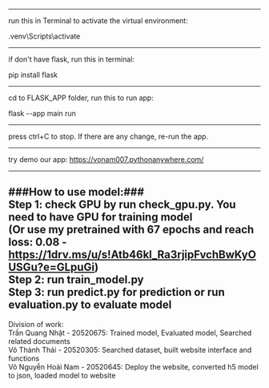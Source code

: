  ----------------------------
 run this in Terminal to activate the virtual environment:

 .venv\Scripts\activate

 ----------------------------
if  don't have flask, run this in terminal:

pip install flask

-----------------------------
cd to FLASK_APP folder, run this to run app:

flask --app main run

-----------------------------
press ctrl+C to stop. 
If there are any change, re-run the app.

-----------------------------   
try demo our app: https://vonam007.pythonanywhere.com/   

-----------------------------
###How to use model:###   
Step 1: check GPU by run check_gpu.py. You need to have GPU for training model   
(Or use my pretrained with 67 epochs and reach loss: 0.08 - https://1drv.ms/u/s!Atb46kl_Ra3rjipFvchBwKyOUSGu?e=GLpuGi)   
Step 2: run train_model.py   
Step 3: run predict.py for prediction or run evaluation.py to evaluate model   
-----------------------------
Division of work:   
Trần Quang Nhật - 20520675: Trained model, Evaluated model, Searched related documents   
Võ Thành Thái - 20520305: Searched dataset, built website interface and functions   
Võ Nguyễn Hoài Nam - 20520645: Deploy the website, converted h5 model to json, loaded model to website
